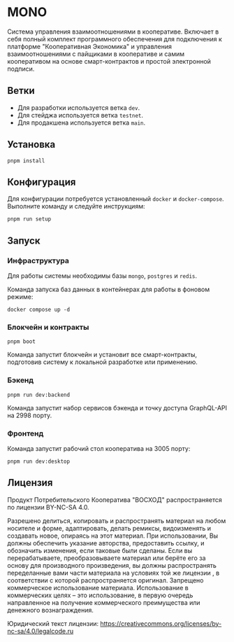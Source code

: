 # MONO
Система управления взаимоотношениями в кооперативе. Включает в себя полный комплект программного обеспечения для подключения к платформе "Кооперативная Экономика" и управления взаимоотношениями с пайщиками в кооперативе и самим кооперативом на основе смарт-контрактов и простой электронной подписи.

## Ветки
- Для разработки используется ветка `dev`. 
- Для стейджа используется ветка `testnet`.
- Для продакшена используется ветка `main`.

## Установка
```
pnpm install
```

## Конфигурация
Для конфигурации потребуетcя установленный `docker` и `docker-compose`. Выполните команду и следуйте инструкциям:

```
pnpm run setup
```

## Запуск

### Инфраструктура
Для работы системы необходимы базы `mongo`, `postgres` и `redis`. 

Команда запуска баз данных в контейнерах для работы в фоновом режиме:
```
docker compose up -d
```

### Блокчейн и контракты
```
pnpm boot
```
Команда запустит блокчейн и установит все смарт-контракты, подготовив систему к локальной разработке или применению. 

### Бэкенд
```
pnpm run dev:backend
```
Команда запустит набор сервисов бэкенда и точку доступа GraphQL-API на 2998 порту.

### Фронтенд
Команда запустит рабочий стол кооператива на 3005 порту:

```
pnpm run dev:desktop
```

## Лицензия
Продукт Потребительского Кооператива "ВОСХОД" распространяется по лицензии BY-NC-SA 4.0. 

Разрешено делиться, копировать и распространять материал на любом носителе и форме, адаптировать, делать ремиксы, видоизменять и создавать новое, опираясь на этот материал. При использовании, Вы должны обеспечить указание авторства, предоставить ссылку, и обозначить изменения, если таковые были сделаны. Если вы перерабатываете, преобразовываете материал или берёте его за основу для производного произведения, вы должны распространять переделанные вами части материала на условиях той же лицензии , в соответствии с которой распространяется оригинал. Запрещено коммерческое использование материала. Использование в коммерческих целях – это использование, в первую очередь направленное на получение коммерческого преимущества или денежного вознаграждения.

Юридический текст лицензии: https://creativecommons.org/licenses/by-nc-sa/4.0/legalcode.ru
